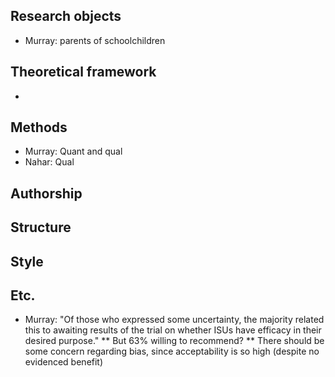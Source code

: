 ## Research objects
* Murray: parents of schoolchildren

## Theoretical framework  
*  

## Methods  
* Murray: Quant and qual
* Nahar: Qual

## Authorship

## Structure

## Style

## Etc.
* Murray: "Of those who expressed some uncertainty, the majority related this to awaiting results of the trial on whether ISUs have efficacy in their desired purpose."
** But 63% willing to recommend?
** There should be some concern regarding bias, since acceptability is so high (despite no evidenced benefit)